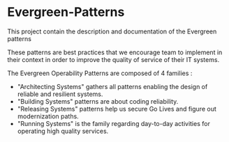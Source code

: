 # Evergreen-Patterns

This project contain the description and documentation of the Evergreen patterns

These patterns are best practices that we encourage team to implement in their context in order to improve the quality of service of their IT systems.

The Evergreen Operability Patterns are composed of 4 families :

- "Architecting Systems" gathers all patterns enabling the design of reliable and resilient systems.
- "Building Systems" patterns are about coding reliability.
- "Releasing Systems" patterns help us secure Go Lives and figure out modernization paths.
- "Running Systems" is the family regarding day-to-day activities for operating high quality services.
